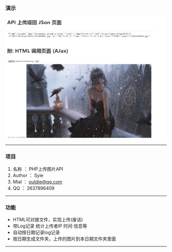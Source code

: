 ### 演示
![Test](https://raw.githubusercontent.com/Cirnis/php-img-api/master/test.png "Test")

------------

### 项目
1. 名称 ： PHP上传图片API
1. Author ： Syie
1. Mial ： outdie@qq.com
1. QQ ： 2637896409

------------

### 功能
- HTML可对接文件，实现上传(废话)
- 带Log记录 统计上传者IP 时间 信息等
- 自动按日期记录log记录
- 按日期生成文件夹，上传的图片到本日期文件夹里面

------------

